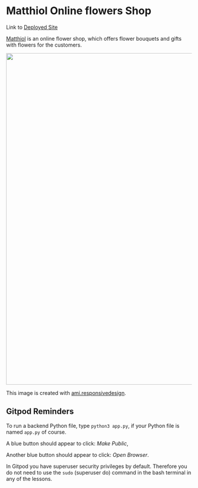 # Matthiol Online flowers Shop

Link to [Deployed Site](https://matthiola.herokuapp.com/)

[Matthiol](https://matthiola.herokuapp.com/) is an online flower shop, which offers flower bouquets and gifts with flowers for the customers. 

<div align="center"><img src = "responsive_image.png" width=900></div>

This image is created with [ami.responsivedesign](http://ami.responsivedesign.is/).
















## Gitpod Reminders


To run a backend Python file, type `python3 app.py`, if your Python file is named `app.py` of course.

A blue button should appear to click: *Make Public*,

Another blue button should appear to click: *Open Browser*.

In Gitpod you have superuser security privileges by default. Therefore you do not need to use the `sudo` (superuser do) command in the bash terminal in any of the lessons.

